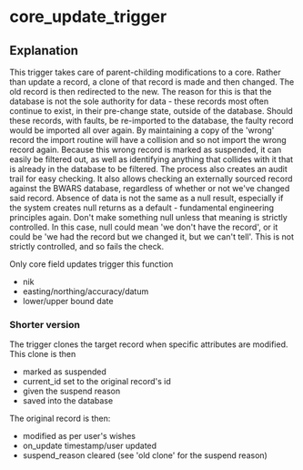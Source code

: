 # core_update_trigger

## Explanation

This trigger takes care of parent-childing modifications to a core. Rather than update a record, a clone of that record is made and then changed. The old record is then redirected to the new. The reason for this is that the database is not the sole authority for data - these records most often continue to exist, in their pre-change state, outside of the database. Should these records, with faults, be re-imported to the database, the faulty record would be imported all over again. By maintaining a copy of the 'wrong' record the import routine will have a collision and so not import the wrong record again. Because this wrong record is marked as suspended, it can easily be filtered out, as well as identifying anything that collides with it that is already in the database to be filtered. The process also creates an audit trail for easy checking. It also allows checking an externally sourced record against the BWARS database, regardless of whether or not we've changed said record. Absence of data is not the same as a null result, especially if the system creates null returns as a default - fundamental engineering principles again. Don't make something null unless that meaning is strictly controlled. In this case, null could mean 'we don't have the record', or it could be 'we had the record but we changed it, but we can't tell'. This is not strictly controlled, and so fails the check.

Only core field updates trigger this function
 * nik
 * easting/northing/accuracy/datum
 * lower/upper bound date

### Shorter version
The trigger clones the target record when specific attributes are modified. This clone is then
 - marked as suspended
 - current_id set to the original record's id
 - given the suspend reason
 - saved into the database

The original record is then:
 - modified as per user's wishes
 - on_update timestamp/user updated
 - suspend_reason cleared (see 'old clone' for the suspend reason)